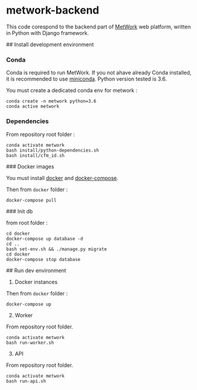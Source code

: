 # metwork-backend

This code corespond to the backend part of [MetWork](https://metwork.pharmacie.parisdescartes.fr/) web platform, written in Python with Django framework.

## Install development environment

### Conda

Conda is required to run MetWork. If you not ahave already Conda installed, it is recommended to use [miniconda](https://conda.io/miniconda.html).
Python version tested is 3.6.

You must create a dedicated conda env for metwork :

```
conda create -n metwork python=3.6
conda active metwork
```

### Dependencies

From repository root folder :

```
conda activate metwork
bash install/python-dependencies.sh 
bash install/cfm_id.sh 
```

### Docker images

You must install [docker](https://docs.docker.com/engine/install/) and [docker-compose](https://docs.docker.com/compose/install/). 

Then from `docker` folder :

```
docker-compose pull
```

### Init db

from root folder :

```
cd docker
docker-compose up database -d
cd ..
bash set-env.sh && ./manage.py migrate
cd docker
docker-compose stop database
```


## Run dev environment

1. Docker instances

Then from `docker` folder :

```
docker-compose up 
```

2. Worker

From repository root folder.

```
conda activate metwork
bash run-worker.sh
```

3. API

From repository root folder.

```
conda activate metwork
bash run-api.sh
```